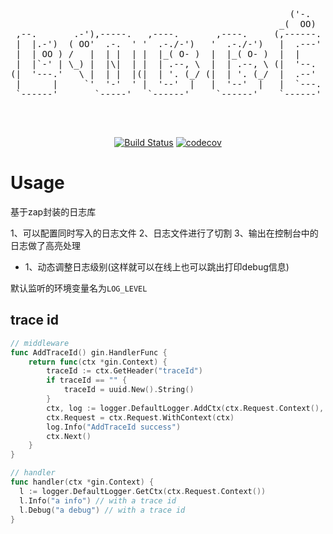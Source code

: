 <div align="center">
  <p>
      <pre style="float:center">
                                                     ('-.    _  .-')   
                                                   _(  OO)  ( \( -O )  
 ,--.       .-'),-----.   ,----.       ,----.     (,------.  ,------.  
 |  |.-')  ( OO'  .-.  ' '  .-./-')   '  .-./-')   |  .---'  |   /`. ' 
 |  | OO ) /   |  | |  | |  |_( O- )  |  |_( O- )  |  |      |  /  | | 
 |  |`-' | \_) |  |\|  | |  | .--, \  |  | .--, \ (|  '--.   |  |_.' | 
(|  '---.'   \ |  | |  |(|  | '. (_/ (|  | '. (_/  |  .--'   |  .  '.' 
 |      |     `'  '-'  ' |  '--'  |   |  '--'  |   |  `---.  |  |\  \  
 `------'       `-----'   `------'     `------'    `------'  `--' '--' 
  </pre>
  </p>
  <p>
<br> 
</p>


[![Build Status](https://github.com/wwqdrh/gokit/logger/actions/workflows/push.yml/badge.svg)](https://github.com/wwqdrh/gokit/logger/actions)
[![codecov](https://codecov.io/gh/wwqdrh/logger/branch/main/graph/badge.svg?token=G4DUWSQHPJ)](https://codecov.io/gh/wwqdrh/logger)

  </p>
</div>

# Usage

基于zap封装的日志库

1、可以配置同时写入的日志文件
2、日志文件进行了切割
3、输出在控制台中的日志做了高亮处理

- 1、动态调整日志级别(这样就可以在线上也可以跳出打印debug信息)

默认监听的环境变量名为`LOG_LEVEL`

## trace id

```go
// middleware
func AddTraceId() gin.HandlerFunc {
	return func(ctx *gin.Context) {
		traceId := ctx.GetHeader("traceId")
		if traceId == "" {
			traceId = uuid.New().String()
		}
		ctx, log := logger.DefaultLogger.AddCtx(ctx.Request.Context(), zap.Any("traceId", traceId))
		ctx.Request = ctx.Request.WithContext(ctx)
		log.Info("AddTraceId success")
		ctx.Next()
	}
}

// handler
func handler(ctx *gin.Context) {
  l := logger.DefaultLogger.GetCtx(ctx.Request.Context())
  l.Info("a info") // with a trace id
  l.Debug("a debug") // with a trace id
}
```